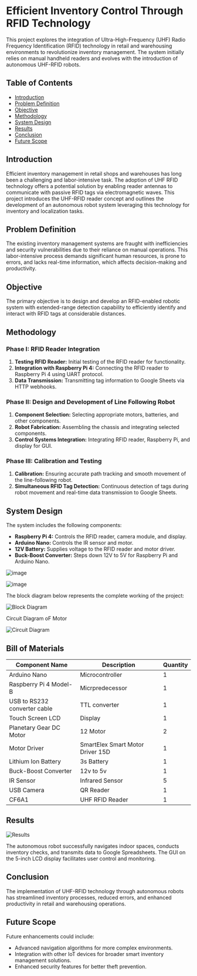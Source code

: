 # Efficient Inventory Control Through RFID Technology

This project explores the integration of Ultra-High-Frequency (UHF) Radio Frequency Identification (RFID) technology in retail and warehousing environments to revolutionize inventory management. The system initially relies on manual handheld readers and evolves with the introduction of autonomous UHF-RFID robots.

## Table of Contents

- [Introduction](#introduction)
- [Problem Definition](#problem-definition)
- [Objective](#objective)
- [Methodology](#methodology)
- [System Design](#system-design)
- [Results](#results)
- [Conclusion](#conclusion)
- [Future Scope](#future-scope)


## Introduction

Efficient inventory management in retail shops and warehouses has long been a challenging and labor-intensive task. The adoption of UHF RFID technology offers a potential solution by enabling reader antennas to communicate with passive RFID tags via electromagnetic waves. This project introduces the UHF-RFID reader concept and outlines the development of an autonomous robot system leveraging this technology for inventory and localization tasks.

## Problem Definition

The existing inventory management systems are fraught with inefficiencies and security vulnerabilities due to their reliance on manual operations. This labor-intensive process demands significant human resources, is prone to errors, and lacks real-time information, which affects decision-making and productivity. 

## Objective

The primary objective is to design and develop an RFID-enabled robotic system with extended-range detection capability to efficiently identify and interact with RFID tags at considerable distances.

## Methodology

### Phase I: RFID Reader Integration
1. **Testing RFID Reader:** Initial testing of the RFID reader for functionality.
2. **Integration with Raspberry Pi 4:** Connecting the RFID reader to Raspberry Pi 4 using UART protocol.
3. **Data Transmission:** Transmitting tag information to Google Sheets via HTTP webhooks.

### Phase II: Design and Development of Line Following Robot
1. **Component Selection:** Selecting appropriate motors, batteries, and other components.
2. **Robot Fabrication:** Assembling the chassis and integrating selected components.
3. **Control Systems Integration:** Integrating RFID reader, Raspberry Pi, and display for GUI.

### Phase III: Calibration and Testing
1. **Calibration:** Ensuring accurate path tracking and smooth movement of the line-following robot.
2. **Simultaneous RFID Tag Detection:** Continuous detection of tags during robot movement and real-time data transmission to Google Sheets.

## System Design

The system includes the following components:
- **Raspberry Pi 4:** Controls the RFID reader, camera module, and display.
- **Arduino Nano:** Controls the IR sensor and motor.
- **12V Battery:** Supplies voltage to the RFID reader and motor driver.
- **Buck-Boost Converter:** Steps down 12V to 5V for Raspberry Pi and Arduino Nano.

![image](https://github.com/Dhanush-b/Efficient-Inventory-Control-Through-RFID-Technology/assets/83268895/0f86cc42-0db9-4fbd-9916-c7e6412863ee)



![image](https://github.com/Dhanush-b/Efficient-Inventory-Control-Through-RFID-Technology/assets/83268895/787463c0-30f4-4642-892d-4a2f07b00d71)


The block diagram below represents the complete working of the project:

![Block Diagram](https://github.com/Dhanush-b/Efficient-Inventory-Control-Through-RFID-Technology/assets/83268895/ee8b3b75-04ce-4b61-93ae-e9a562f95667)

Circuit Diagram oF Motor

![Circuit Diagram](https://github.com/Dhanush-b/Efficient-Inventory-Control-Through-RFID-Technology/assets/83268895/d4807123-a6ff-49b0-be68-f04efa8ab724)

## Bill of Materials
| Component Name   | Description  | Quantity |
|------------------|--------------|----------|
| Arduino Nano     | Microcontroller | 1      |
| Raspberry Pi 4 Model-B | Micrpredecessor  | 1      |
| USB to RS232 converter cable         | TTL converter | 1      |
| Touch Screen LCD    | Display | 1      |
| Planetary Gear DC Motor           | 12 Motor     | 2      |
|  Motor Driver         | SmartElex Smart Motor Driver 15D     | 1      |
| Lithium Ion Battery | 3s Battery   | 1      |
| Buck-Boost Converter | 12v to 5v | 1  |
| IR Sensor        | Infrared Sensor | 5      |
|  USB Camera        | QR Reader | 1|
|  CF6A1           | UHF RFID Reader  | 1 |


## Results

![Results](https://github.com/Dhanush-b/Efficient-Inventory-Control-Through-RFID-Technology/assets/83268895/615f129c-c69d-4660-8c75-e9b763cd3990)


The autonomous robot successfully navigates indoor spaces, conducts inventory checks, and transmits data to Google Spreadsheets. The GUI on the 5-inch LCD display facilitates user control and monitoring.


## Conclusion

The implementation of UHF-RFID technology through autonomous robots has streamlined inventory processes, reduced errors, and enhanced productivity in retail and warehousing operations.

## Future Scope

Future enhancements could include:
- Advanced navigation algorithms for more complex environments.
- Integration with other IoT devices for broader smart inventory management solutions.
- Enhanced security features for better theft prevention.


